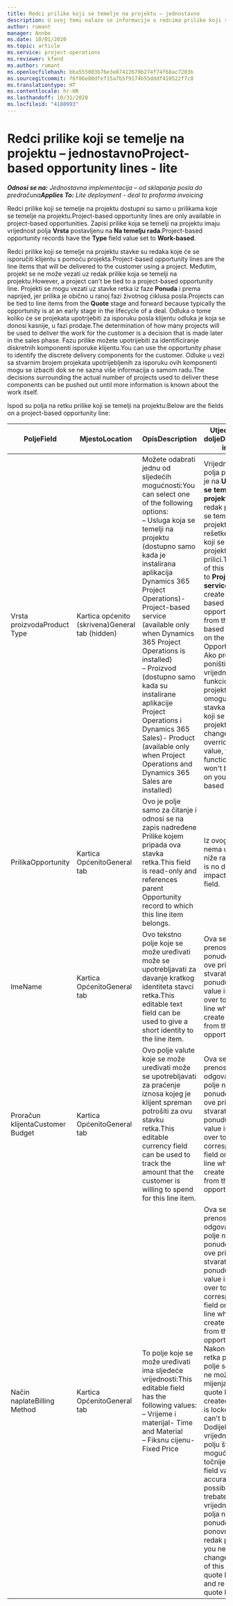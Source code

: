 ```yaml
---
title: Redci prilike koji se temelje na projektu – jednostavno
description: U ovoj temi nalaze se informacije o redcima prilike koji se temelje na projektu. (Pro)
author: rumant
manager: Annbe
ms.date: 10/01/2020
ms.topic: article
ms.service: project-operations
ms.reviewer: kfend
ms.author: rumant
ms.openlocfilehash: bba555003b76e3e87412679b274f74f68ac7203b
ms.sourcegitcommit: f6f86e80dfef15a7b5f9174b55dddf410522f7c8
ms.translationtype: HT
ms.contentlocale: hr-HR
ms.lasthandoff: 10/31/2020
ms.locfileid: "4180993"
---
```

# <a name="project-based-opportunity-lines---lite"></a><span data-ttu-id="a1250-104">Redci prilike koji se temelje na projektu – jednostavno</span><span class="sxs-lookup"><span data-stu-id="a1250-104">Project-based opportunity lines - lite</span></span>

<span data-ttu-id="a1250-105">_**Odnosi se na:** Jednostavna implementacija – od sklapanja posla do predračuna_</span><span class="sxs-lookup"><span data-stu-id="a1250-105">_**Applies To:** Lite deployment - deal to proforma invoicing_</span></span>

<span data-ttu-id="a1250-106">Redci prilike koji se temelje na projektu dostupni su samo u prilikama koje se temelje na projektu.</span><span class="sxs-lookup"><span data-stu-id="a1250-106">Project-based opportunity lines are only available in project-based opportunities.</span></span> <span data-ttu-id="a1250-107">Zapisi prilike koja se temelji na projektu imaju vrijednost polja **Vrsta** postavljenu na **Na temelju rada**.</span><span class="sxs-lookup"><span data-stu-id="a1250-107">Project-based opportunity records have the **Type** field value set to **Work-based**.</span></span>

<span data-ttu-id="a1250-108">Redci prilike koji se temelje na projektu stavke su redaka koje će se isporučiti klijentu s pomoću projekta.</span><span class="sxs-lookup"><span data-stu-id="a1250-108">Project-based opportunity lines are the line items that will be delivered to the customer using a project.</span></span> <span data-ttu-id="a1250-109">Međutim, projekt se ne može vezati uz redak prilike koja se temelji na projektu.</span><span class="sxs-lookup"><span data-stu-id="a1250-109">However, a project can't be tied to a project-based opportunity line.</span></span> <span data-ttu-id="a1250-110">Projekti se mogu vezati uz stavke retka iz faze **Ponuda** i prema naprijed, jer prilika je obično u ranoj fazi životnog ciklusa posla.</span><span class="sxs-lookup"><span data-stu-id="a1250-110">Projects can be tied to line items from the **Quote** stage and forward because typically the opportunity is at an early stage in the lifecycle of a deal.</span></span> <span data-ttu-id="a1250-111">Odluka o tome koliko će se projekata upotrijebiti za isporuku posla klijentu odluka je koja se donosi kasnije, u fazi prodaje.</span><span class="sxs-lookup"><span data-stu-id="a1250-111">The determination of how many projects will be used to deliver the work for the customer is a decision that is made later in the sales phase.</span></span> <span data-ttu-id="a1250-112">Fazu prilike možete upotrijebiti za identificiranje diskretnih komponenti isporuke klijentu.</span><span class="sxs-lookup"><span data-stu-id="a1250-112">You can use the opportunity phase to identify the discrete delivery components for the customer.</span></span> <span data-ttu-id="a1250-113">Odluke u vezi sa stvarnim brojem projekata upotrijebljenih za isporuku ovih komponenti mogu se izbaciti dok se ne sazna više informacija o samom radu.</span><span class="sxs-lookup"><span data-stu-id="a1250-113">The decisions surrounding the actual number of projects used to deliver these components can be pushed out until more information is known about the work itself.</span></span>

<span data-ttu-id="a1250-114">Ispod su polja na retku prilike koji se temelji na projektu:</span><span class="sxs-lookup"><span data-stu-id="a1250-114">Below are the fields on a project-based opportunity line:</span></span>

| <span data-ttu-id="a1250-115">**Polje**</span><span class="sxs-lookup"><span data-stu-id="a1250-115">**Field**</span></span> | <span data-ttu-id="a1250-116">**Mjesto**</span><span class="sxs-lookup"><span data-stu-id="a1250-116">**Location**</span></span> | <span data-ttu-id="a1250-117">**Opis**</span><span class="sxs-lookup"><span data-stu-id="a1250-117">**Description**</span></span> | <span data-ttu-id="a1250-118">**Utjecaj prema dolje**</span><span class="sxs-lookup"><span data-stu-id="a1250-118">**Downstream impact**</span></span> |
| --- | --- | --- | --- |
| <span data-ttu-id="a1250-119">Vrsta proizvoda</span><span class="sxs-lookup"><span data-stu-id="a1250-119">Product Type</span></span> | <span data-ttu-id="a1250-120">Kartica općenito (skrivena)</span><span class="sxs-lookup"><span data-stu-id="a1250-120">General tab (hidden)</span></span> | <span data-ttu-id="a1250-121">Možete odabrati jednu od sljedećih mogućnosti:</span><span class="sxs-lookup"><span data-stu-id="a1250-121">You can select one of the following options:</span></span></br><span data-ttu-id="a1250-122">– Usluga koja se temelji na projektu (dostupno samo kada je instalirana aplikacija Dynamics 365 Project Operations)</span><span class="sxs-lookup"><span data-stu-id="a1250-122">- Project-based service (available only when Dynamics 365 Project Operations is installed)</span></span></br><span data-ttu-id="a1250-123">– Proizvod (dostupno samo kada su instalirane aplikacije Project Operations i Dynamics 365 Sales)</span><span class="sxs-lookup"><span data-stu-id="a1250-123">- Product (available only when Project Operations and Dynamics 365 Sales are installed)</span></span> | <span data-ttu-id="a1250-124">Vrijednost ovog polja postavljena je na **Usluga koja se temelji na projektu** kada se redak prilike koji se temelji na projektu stvara iz rešetke redaka koji se temelje na projektu na prilici.</span><span class="sxs-lookup"><span data-stu-id="a1250-124">The value of this field is set to **Project-based service** when you create a project-based opportunity line from the project-based lines grid on the Opportunity.</span></span> <br> <span data-ttu-id="a1250-125">Ako promijenite ili poništite ovu vrijednost, funkcionalnost projekta neće biti omogućena na stavkama retka koji se temelji na projektu.</span><span class="sxs-lookup"><span data-stu-id="a1250-125">If you change or override this value, the project functionality won't be enabled on your project-based line items.</span></span> |
| <span data-ttu-id="a1250-126">Prilika</span><span class="sxs-lookup"><span data-stu-id="a1250-126">Opportunity</span></span> | <span data-ttu-id="a1250-127">Kartica Općenito</span><span class="sxs-lookup"><span data-stu-id="a1250-127">General tab</span></span> | <span data-ttu-id="a1250-128">Ovo je polje samo za čitanje i odnosi se na zapis nadređene Prilike kojem pripada ova stavka retka.</span><span class="sxs-lookup"><span data-stu-id="a1250-128">This field is read-only and references parent Opportunity record to which this line item belongs.</span></span> | <span data-ttu-id="a1250-129">Iz ovog polja nema utjecaja na niže razine.</span><span class="sxs-lookup"><span data-stu-id="a1250-129">There is no downstream impact from this field.</span></span> |
| <span data-ttu-id="a1250-130">Ime</span><span class="sxs-lookup"><span data-stu-id="a1250-130">Name</span></span> | <span data-ttu-id="a1250-131">Kartica Općenito</span><span class="sxs-lookup"><span data-stu-id="a1250-131">General tab</span></span> | <span data-ttu-id="a1250-132">Ovo tekstno polje koje se može uređivati može se upotrebljavati za davanje kratkog identiteta stavci retka.</span><span class="sxs-lookup"><span data-stu-id="a1250-132">This editable text field can be used to give a short identity to the line item.</span></span> | <span data-ttu-id="a1250-133">Ova se vrijednost prenosi na redak ponude kada iz ove prilike stvarate ponudu.</span><span class="sxs-lookup"><span data-stu-id="a1250-133">This value is carried over to the quote line when you create a quote from this opportunity.</span></span> |
| <span data-ttu-id="a1250-134">Proračun klijenta</span><span class="sxs-lookup"><span data-stu-id="a1250-134">Customer Budget</span></span> | <span data-ttu-id="a1250-135">Kartica Općenito</span><span class="sxs-lookup"><span data-stu-id="a1250-135">General tab</span></span> | <span data-ttu-id="a1250-136">Ovo polje valute koje se može uređivati može se upotrebljavati za praćenje iznosa kojeg je klijent spreman potrošiti za ovu stavku retka.</span><span class="sxs-lookup"><span data-stu-id="a1250-136">This editable currency field can be used to track the amount that the customer is willing to spend for this line item.</span></span> | <span data-ttu-id="a1250-137">Ova se vrijednost prenosi na odgovarajuće polje na retku ponude kada iz ove prilike stvarate ponudu.</span><span class="sxs-lookup"><span data-stu-id="a1250-137">This value is carried over to the corresponding field on the quote line when you create a quote from this opportunity.</span></span> |
| <span data-ttu-id="a1250-138">Način naplate</span><span class="sxs-lookup"><span data-stu-id="a1250-138">Billing Method</span></span> | <span data-ttu-id="a1250-139">Kartica Općenito</span><span class="sxs-lookup"><span data-stu-id="a1250-139">General tab</span></span> | <span data-ttu-id="a1250-140">To polje koje se može uređivati ima sljedeće vrijednosti:</span><span class="sxs-lookup"><span data-stu-id="a1250-140">This editable field has the following values:</span></span></br><span data-ttu-id="a1250-141">– Vrijeme i materijal</span><span class="sxs-lookup"><span data-stu-id="a1250-141">- Time and Material</span></span></br><span data-ttu-id="a1250-142">– Fiksnu cijenu</span><span class="sxs-lookup"><span data-stu-id="a1250-142">- Fixed Price</span></span> | <span data-ttu-id="a1250-143">Ova se vrijednost prenosi na odgovarajuće polje na retku ponude kada iz ove prilike stvarate ponudu.</span><span class="sxs-lookup"><span data-stu-id="a1250-143">This value is carried over to the corresponding field on the quote line when you create a quote from this opportunity.</span></span> <span data-ttu-id="a1250-144">Nakon stvaranja retka ponude, polje se zaključa i ne može se mijenjati.</span><span class="sxs-lookup"><span data-stu-id="a1250-144">After the quote line is created, the field is locked and can't be changed.</span></span> <span data-ttu-id="a1250-145">Dodijelite vrijednost ovom polju što je moguće točnije.</span><span class="sxs-lookup"><span data-stu-id="a1250-145">Assign this field value as accurately as possible.</span></span> <span data-ttu-id="a1250-146">Ako trebate promijeniti vrijednost ovog polja na retku ponude, izbrišite i ponovno stvorite redak ponude.</span><span class="sxs-lookup"><span data-stu-id="a1250-146">If you need to change the value of this field on the quote line, delete and re-create the quote line.</span></span> |
